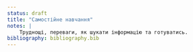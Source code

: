 ```yaml
---
status: draft
title: "Самостійне навчання"
notes: |
    Труднощі, переваги, як шукати інформацію та готуватись.
bibliography: bibliography.bib
---
```

